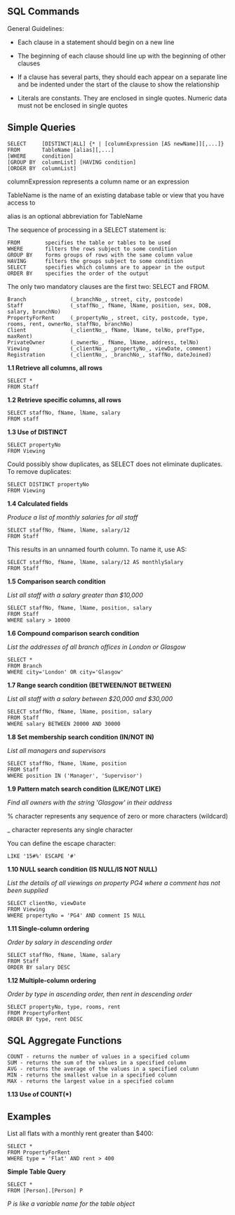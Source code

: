 SQL Commands
------------
General Guidelines:

* Each clause in a statement should begin on a new line

* The beginning of each clause should line up with the beginning of other clauses

* If a clause has several parts, they should each appear on a separate line and be indented under the start of the clause to show the relationship

* Literals are constants. They are enclosed in single quotes. Numeric data must not be enclosed in single quotes

Simple Queries
--------------
    SELECT     [DISTINCT|ALL] {* | [columnExpression [AS newName]][,...]}
    FROM       TableName [alias][,...]
    [WHERE     condition]
    [GROUP BY  columnList] [HAVING condition]
    [ORDER BY  columnList]

columnExpression represents a column name or an expression

TableName is the name of an existing database table or view that you have access to

alias is an optional abbreviation for TableName

The sequence of processing in a SELECT statement is:

    FROM        specifies the table or tables to be used
    WHERE       filters the rows subject to some condition
    GROUP BY    forms groups of rows with the same column value
    HAVING      filters the groups subject to some condition
    SELECT      specifies which columns are to appear in the output
    ORDER BY    specifies the order of the output

The only two mandatory clauses are the first two: SELECT and FROM.

    Branch              (_branchNo_, street, city, postcode)
    Staff               (_staffNo_, fName, lName, position, sex, DOB, salary, branchNo)
    PropertyForRent     (_propertyNo_, street, city, postcode, type, rooms, rent, ownerNo, staffNo, branchNo)
    Client              (_clientNo_, fName, lName, telNo, prefType, maxRent)
    PrivateOwner        (_ownerNo_, fName, lName, address, telNo)
    Viewing             (_clientNo_, _propertyNo_, viewDate, comment)
    Registration        (_clientNo_, _branchNo_, staffNo, dateJoined)

__1.1 Retrieve all columns, all rows__

    SELECT *
    FROM Staff

__1.2 Retrieve specific columns, all rows__

    SELECT staffNo, fName, lName, salary
    FROM staff

__1.3 Use of DISTINCT__

    SELECT propertyNo
    FROM Viewing

Could possibly show duplicates, as SELECT does not eliminate duplicates. To remove duplicates:

    SELECT DISTINCT propertyNo
    FROM Viewing

__1.4 Calculated fields__

_Produce a list of monthly salaries for all staff_

    SELECT staffNo, fName, lName, salary/12
    FROM Staff

This results in an unnamed fourth column. To name it, use AS:

    SELECT staffNo, fName, lName, salary/12 AS monthlySalary
    FROM Staff

__1.5 Comparison search condition__

_List all staff with a salary greater than $10,000_

    SELECT staffNo, fName, lName, position, salary
    FROM Staff
    WHERE salary > 10000

__1.6 Compound comparison search condition__

_List the addresses of all branch offices in London or Glasgow_

    SELECT *
    FROM Branch
    WHERE city='London' OR city='Glasgow'

__1.7 Range search condition (BETWEEN/NOT BETWEEN)__

_List all staff with a salary between $20,000 and $30,000_

    SELECT staffNo, fName, lName, position, salary
    FROM Staff
    WHERE salary BETWEEN 20000 AND 30000

__1.8 Set membership search condition (IN/NOT IN)__

_List all managers and supervisors_

    SELECT staffNo, fName, lName, position
    FROM Staff
    WHERE position IN ('Manager', 'Supervisor')

__1.9 Pattern match search condition (LIKE/NOT LIKE)__

_Find all owners with the string 'Glasgow' in their address_

% character represents any sequence of zero or more characters (wildcard)

_ character represents any single character


You can define the escape character: 
    
    LIKE '15#%' ESCAPE '#'

__1.10 NULL search condition (IS NULL/IS NOT NULL)__

_List the details of all viewings on property PG4 where a comment has not been supplied_

    SELECT clientNo, viewDate
    FROM Viewing
    WHERE propertyNo = 'PG4' AND comment IS NULL

__1.11 Single-column ordering__

_Order by salary in descending order_

    SELECT staffNo, fName, lName, salary
    FROM Staff
    ORDER BY salary DESC

__1.12 Multiple-column ordering__

_Order by type in ascending order, then rent in descending order_

    SELECT propertyNo, type, rooms, rent
    FROM PropertyForRent
    ORDER BY type, rent DESC

SQL Aggregate Functions
-----------------------
    COUNT - returns the number of values in a specified column
    SUM - returns the sum of the values in a specified column
    AVG - returns the average of the values in a specified column
    MIN - returns the smallest value in a specified column
    MAX - returns the largest value in a specified column

__1.13 Use of COUNT(*)__



Examples
--------
List all flats with a monthly rent greater than $400:

    SELECT *
    FROM PropertyForRent
    WHERE type = 'Flat' AND rent > 400


__Simple Table Query__

    SELECT *
    FROM [Person].[Person] P

_P is like a variable name for the table object_
